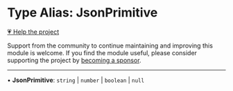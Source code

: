 # Type Alias: JsonPrimitive

[💗 Help the project](https://github.com/sponsors/panva)

Support from the community to continue maintaining and improving this module is welcome. If you find the module useful, please consider supporting the project by [becoming a sponsor](https://github.com/sponsors/panva).

***

• **JsonPrimitive**: `string` \| `number` \| `boolean` \| `null`
